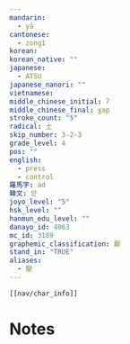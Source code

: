 ```yaml
---
mandarin:
  - yā
cantonese:
  - zong1
korean:
korean_native: ""
japanese:
  - ATSU
japanese_nanori: ""
vietnamese:
middle_chinese_initial: ʔ
middle_chinese_final: ɣap
stroke_count: "5"
radical: 土
skip_number: 3-2-3
grade_level: 4
pos: ""
english:
  - press
  - control
羅馬字: ad
韓文: 앋
joyo_level: "5"
hsk_level: ""
hanmun_edu_level: ""
danayo_id: 4063
mc_id: 3189
graphemic_classification: 厭
stand_in: "TRUE"
aliases:
  - 壓
---
```

```meta-bind-embed
[[nav/char_info]]
```

# Notes

